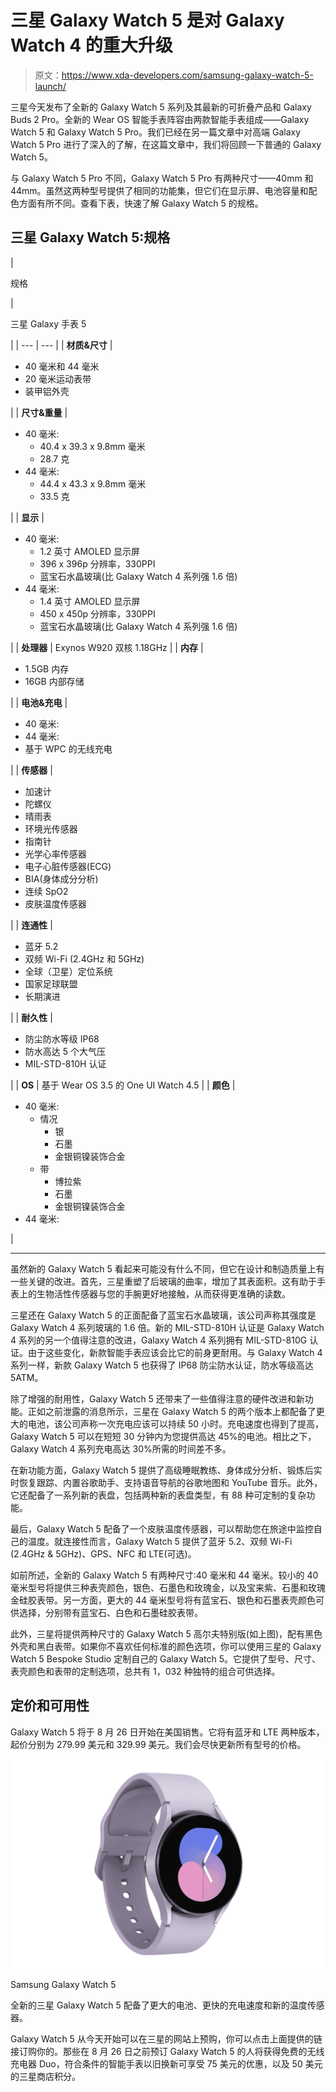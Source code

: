 # 三星 Galaxy Watch 5 是对 Galaxy Watch 4 的重大升级

> 原文：<https://www.xda-developers.com/samsung-galaxy-watch-5-launch/>

三星今天发布了全新的 Galaxy Watch 5 系列及其最新的可折叠产品和 Galaxy Buds 2 Pro。全新的 Wear OS 智能手表阵容由两款智能手表组成——Galaxy Watch 5 和 Galaxy Watch 5 Pro。我们已经在另一篇文章中对高端 Galaxy Watch 5 Pro 进行了深入的了解，在这篇文章中，我们将回顾一下普通的 Galaxy Watch 5。

与 Galaxy Watch 5 Pro 不同，Galaxy Watch 5 Pro 有两种尺寸——40mm 和 44mm。虽然这两种型号提供了相同的功能集，但它们在显示屏、电池容量和配色方面有所不同。查看下表，快速了解 Galaxy Watch 5 的规格。

## 三星 Galaxy Watch 5:规格

| 

规格

 | 

三星 Galaxy 手表 5

 |
| --- | --- |
| **材质&尺寸** | 

*   40 毫米和 44 毫米
*   20 毫米运动表带
*   装甲铝外壳

 |
| **尺寸&重量** | 

*   40 毫米:
    *   40.4 x 39.3 x 9.8mm 毫米
    *   28.7 克
*   44 毫米:
    *   44.4 x 43.3 x 9.8mm 毫米
    *   33.5 克

 |
| **显示** | 

*   40 毫米:
    *   1.2 英寸 AMOLED 显示屏
    *   396 x 396p 分辨率，330PPI
    *   蓝宝石水晶玻璃(比 Galaxy Watch 4 系列强 1.6 倍)
*   44 毫米:
    *   1.4 英寸 AMOLED 显示屏
    *   450 x 450p 分辨率，330PPI
    *   蓝宝石水晶玻璃(比 Galaxy Watch 4 系列强 1.6 倍)

 |
| **处理器** | Exynos W920 双核 1.18GHz |
| **内存** | 

*   1.5GB 内存
*   16GB 内部存储

 |
| **电池&充电** | 

*   40 毫米:
*   44 毫米:
*   基于 WPC 的无线充电

 |
| **传感器** | 

*   加速计
*   陀螺仪
*   晴雨表
*   环境光传感器
*   指南针
*   光学心率传感器
*   电子心脏传感器(ECG)
*   BIA(身体成分分析)
*   连续 SpO2
*   皮肤温度传感器

 |
| **连通性** | 

*   蓝牙 5.2
*   双频 Wi-Fi (2.4GHz 和 5GHz)
*   全球（卫星）定位系统
*   国家足球联盟
*   长期演进

 |
| **耐久性** | 

*   防尘防水等级 IP68
*   防水高达 5 个大气压
*   MIL-STD-810H 认证

 |
| **OS** | 基于 Wear OS 3.5 的 One UI Watch 4.5 |
| **颜色** | 

*   40 毫米:
    *   情况
        *   银
        *   石墨
        *   金银铜镍装饰合金
    *   带
        *   博拉紫
        *   石墨
        *   金银铜镍装饰合金
*   44 毫米:

 |

* * *

虽然新的 Galaxy Watch 5 看起来可能没有什么不同，但它在设计和制造质量上有一些关键的改进。首先，三星重塑了后玻璃的曲率，增加了其表面积。这有助于手表上的生物活性传感器与您的手腕更好地接触，从而获得更准确的读数。

三星还在 Galaxy Watch 5 的正面配备了蓝宝石水晶玻璃，该公司声称其强度是 Galaxy Watch 4 系列玻璃的 1.6 倍。新的 MIL-STD-810H 认证是 Galaxy Watch 4 系列的另一个值得注意的改进，Galaxy Watch 4 系列拥有 MIL-STD-810G 认证。由于这些变化，新款智能手表应该会比它的前身更耐用。与 Galaxy Watch 4 系列一样，新款 Galaxy Watch 5 也获得了 IP68 防尘防水认证，防水等级高达 5ATM。

除了增强的耐用性，Galaxy Watch 5 还带来了一些值得注意的硬件改进和新功能。正如之前泄露的消息所示，三星在 Galaxy Watch 5 的两个版本上都配备了更大的电池，该公司声称一次充电应该可以持续 50 小时。充电速度也得到了提高，Galaxy Watch 5 可以在短短 30 分钟内为您提供高达 45%的电池。相比之下，Galaxy Watch 4 系列充电高达 30%所需的时间差不多。

在新功能方面，Galaxy Watch 5 提供了高级睡眠教练、身体成分分析、锻炼后实时恢复跟踪、内置谷歌助手、支持语音导航的谷歌地图和 YouTube 音乐。此外，它还配备了一系列新的表盘，包括两种新的表盘类型，有 88 种可定制的复杂功能。

最后，Galaxy Watch 5 配备了一个皮肤温度传感器，可以帮助您在旅途中监控自己的温度。就连接性而言，Galaxy Watch 5 提供了蓝牙 5.2、双频 Wi-Fi (2.4GHz & 5GHz)、GPS、NFC 和 LTE(可选)。

如前所述，全新的 Galaxy Watch 5 有两种尺寸:40 毫米和 44 毫米。较小的 40 毫米型号将提供三种表壳颜色，银色、石墨色和玫瑰金，以及宝来紫、石墨和玫瑰金硅胶表带。另一方面，更大的 44 毫米型号将有蓝宝石、银色和石墨表壳颜色可供选择，分别带有蓝宝石、白色和石墨硅胶表带。

此外，三星将提供两种尺寸的 Galaxy Watch 5 高尔夫特别版(如上图)，配有黑色外壳和黑白表带。如果你不喜欢任何标准的颜色选项，你可以使用三星的 Galaxy Watch 5 Bespoke Studio 定制自己的 Galaxy Watch 5。它提供了型号、尺寸、表壳颜色和表带的定制选项，总共有 1，032 种独特的组合可供选择。

## 定价和可用性

Galaxy Watch 5 将于 8 月 26 日开始在美国销售。它将有蓝牙和 LTE 两种版本，起价分别为 279.99 美元和 329.99 美元。我们会尽快更新所有型号的价格。

 <picture>![Samsung's newest watches pack WearOS, a touch bezel, solid battery life and some great fitness and sleep tracking features.](img/99685379805d44b9c32a61e3a05deac0.png)</picture> 

Samsung Galaxy Watch 5

全新的三星 Galaxy Watch 5 配备了更大的电池、更快的充电速度和新的温度传感器。

Galaxy Watch 5 从今天开始可以在三星的网站上预购，你可以点击上面提供的链接订购你的。那些在 8 月 26 日之前预订 Galaxy Watch 5 的人将获得免费的无线充电器 Duo，符合条件的智能手表以旧换新可享受 75 美元的优惠，以及 50 美元的三星商店积分。